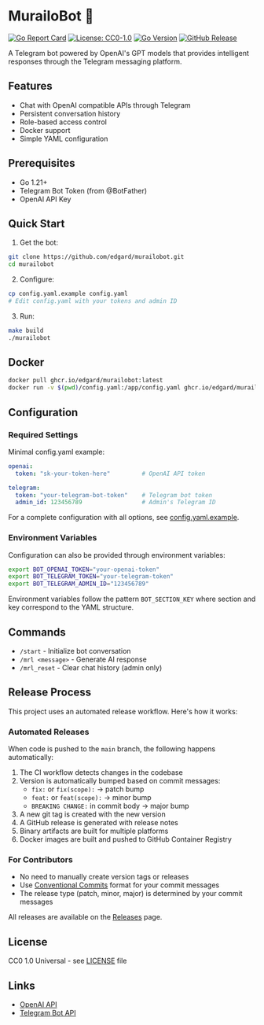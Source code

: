 # MurailoBot 🤖

[![Go Report Card](https://goreportcard.com/badge/github.com/edgard/murailobot)](https://goreportcard.com/report/github.com/edgard/murailobot)
[![License: CC0-1.0](https://img.shields.io/badge/License-CC0--1.0-lightgrey.svg)](http://creativecommons.org/publicdomain/zero/1.0/)
[![Go Version](https://img.shields.io/badge/go-1.21-blue.svg)](https://golang.org)
[![GitHub Release](https://img.shields.io/github/v/release/edgard/murailobot)](https://github.com/edgard/murailobot/releases/latest)

A Telegram bot powered by OpenAI's GPT models that provides intelligent responses through the Telegram messaging platform.

## Features

- Chat with OpenAI compatible APIs through Telegram
- Persistent conversation history
- Role-based access control
- Docker support
- Simple YAML configuration

## Prerequisites

- Go 1.21+
- Telegram Bot Token (from @BotFather)
- OpenAI API Key

## Quick Start

1. Get the bot:
```bash
git clone https://github.com/edgard/murailobot.git
cd murailobot
```

2. Configure:
```bash
cp config.yaml.example config.yaml
# Edit config.yaml with your tokens and admin ID
```

3. Run:
```bash
make build
./murailobot
```

## Docker

```bash
docker pull ghcr.io/edgard/murailobot:latest
docker run -v $(pwd)/config.yaml:/app/config.yaml ghcr.io/edgard/murailobot:latest
```

## Configuration

### Required Settings

Minimal config.yaml example:
```yaml
openai:
  token: "sk-your-token-here"         # OpenAI API token

telegram:
  token: "your-telegram-bot-token"    # Telegram bot token
  admin_id: 123456789                 # Admin's Telegram ID
```

For a complete configuration with all options, see [config.yaml.example](config.yaml.example).

### Environment Variables

Configuration can also be provided through environment variables:

```bash
export BOT_OPENAI_TOKEN="your-openai-token"
export BOT_TELEGRAM_TOKEN="your-telegram-token"
export BOT_TELEGRAM_ADMIN_ID="123456789"
```

Environment variables follow the pattern `BOT_SECTION_KEY` where section and key correspond to the YAML structure.

## Commands

- `/start` - Initialize bot conversation
- `/mrl <message>` - Generate AI response
- `/mrl_reset` - Clear chat history (admin only)

## Release Process

This project uses an automated release workflow. Here's how it works:

### Automated Releases

When code is pushed to the `main` branch, the following happens automatically:

1. The CI workflow detects changes in the codebase
2. Version is automatically bumped based on commit messages:
   - `fix:` or `fix(scope):` → patch bump
   - `feat:` or `feat(scope):` → minor bump
   - `BREAKING CHANGE:` in commit body → major bump
3. A new git tag is created with the new version
4. A GitHub release is generated with release notes
5. Binary artifacts are built for multiple platforms
6. Docker images are built and pushed to GitHub Container Registry

### For Contributors

- No need to manually create version tags or releases
- Use [Conventional Commits](https://www.conventionalcommits.org/) format for your commit messages
- The release type (patch, minor, major) is determined by your commit messages

All releases are available on the [Releases](https://github.com/edgard/murailobot/releases) page.

## License

CC0 1.0 Universal - see [LICENSE](LICENSE) file

## Links

- [OpenAI API](https://platform.openai.com/)
- [Telegram Bot API](https://core.telegram.org/bots/api)
